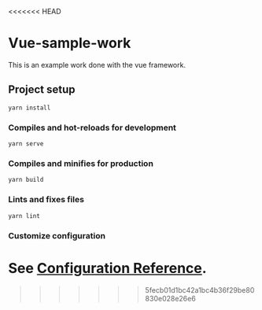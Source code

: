 <<<<<<< HEAD
# Vue-sample-work
This is an example work done with the vue framework.

## Project setup
```
yarn install
```

### Compiles and hot-reloads for development
```
yarn serve
```

### Compiles and minifies for production
```
yarn build
```

### Lints and fixes files
```
yarn lint
```

### Customize configuration
See [Configuration Reference](https://cli.vuejs.org/config/).
=======

>>>>>>> 5fecb01d1bc42a1bc4b36f29be80830e028e26e6
